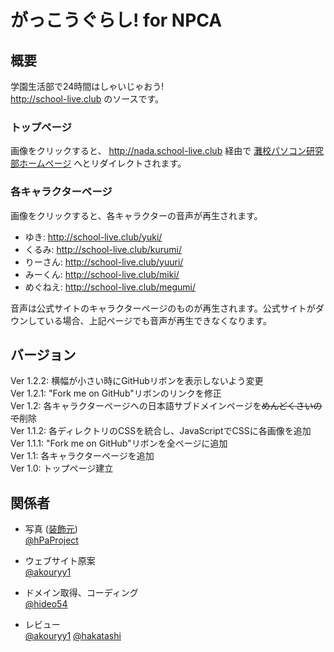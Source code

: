 # がっこうぐらし! for NPCA

## 概要

学園生活部で24時間はしゃいじゃおう!  
http://school-live.club のソースです。

### トップページ

画像をクリックすると、 http://nada.school-live.club 経由で [灘校パソコン研究部ホームページ](http://npca.jp) へとリダイレクトされます。

### 各キャラクターページ

画像をクリックすると、各キャラクターの音声が再生されます。

* ゆき: http://school-live.club/yuki/
* くるみ: http://school-live.club/kurumi/
* りーさん: http://school-live.club/yuuri/
* みーくん: http://school-live.club/miki/
* めぐねえ: http://school-live.club/megumi/

音声は公式サイトのキャラクターページのものが再生されます。公式サイトがダウンしている場合、上記ページでも音声が再生できなくなります。

## バージョン

Ver 1.2.2: 横幅が小さい時にGitHubリボンを表示しないよう変更  
Ver 1.2.1: "Fork me on GitHub"リボンのリンクを修正  
Ver 1.2: 各キャラクターページへの日本語サブドメインページを~~めんどくさいので~~削除  
Ver 1.1.2: 各ディレクトリのCSSを統合し、JavaScriptでCSSに各画像を追加  
Ver 1.1.1: "Fork me on GitHub"リボンを全ページに追加  
Ver 1.1: 各キャラクターページを追加  
Ver 1.0: トップページ建立

## 関係者
* 写真 ([装飾元](http://gakkougurashi.com/news/index00410000.html))  
[@hPaProject](https://twitter.com/hPaProject)

* ウェブサイト原案  
[@akouryy1](https://twitter.com/akouryy1)

* ドメイン取得、コーディング  
[@hideo54](https://twitter.com/hideo54)

* レビュー  
[@akouryy1](https://twitter.com/akouryy1)
[@hakatashi](https://twitter.com/hakatashi)
